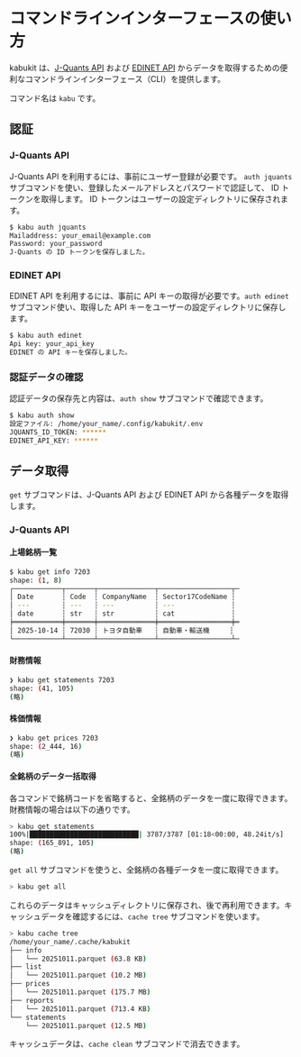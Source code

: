 # コマンドラインインターフェースの使い方

kabukit は、[J-Quants API](https://jpx-jquants.com/)
および
[EDINET API](https://disclosure2dl.edinet-fsa.go.jp/guide/static/disclosure/WZEK0110.html)
からデータを取得するための便利なコマンドラインインターフェース（CLI）を提供します。

コマンド名は `kabu` です。

## 認証

### J-Quants API

J-Quants API を利用するには、事前にユーザー登録が必要です。
`auth jquants` サブコマンドを使い、登録したメールアドレスとパスワードで認証して、
ID トークンを取得します。
ID トークンはユーザーの設定ディレクトリに保存されます。

```bash
$ kabu auth jquants
Mailaddress: your_email@example.com
Password: your_password
J-Quants の ID トークンを保存しました。
```

### EDINET API

EDINET API を利用するには、事前に API キーの取得が必要です。`auth edinet` サブコマンド使い、取得した API キーをユーザーの設定ディレクトリに保存します。

```bash
$ kabu auth edinet
Api key: your_api_key
EDINET の API キーを保存しました。
```

### 認証データの確認

認証データの保存先と内容は、`auth show` サブコマンドで確認できます。

```bash
$ kabu auth show
設定ファイル: /home/your_name/.config/kabukit/.env
JQUANTS_ID_TOKEN: ******
EDINET_API_KEY: ******
```

## データ取得

`get` サブコマンドは、J-Quants API および EDINET API から各種データを取得します。

### J-Quants API

#### 上場銘柄一覧

```bash
$ kabu get info 7203
shape: (1, 8)
┌────────────┬───────┬──────────────┬──────────────────┬─
│ Date       ┆ Code  ┆ CompanyName  ┆ Sector17CodeName ┆
│ ---        ┆ ---   ┆ ---          ┆ ---              ┆
│ date       ┆ str   ┆ str          ┆ cat              ┆
╞════════════╪═══════╪══════════════╪══════════════════╪═
│ 2025-10-14 ┆ 72030 ┆ トヨタ自動車   ┆ 自動車・輸送機     ┆
└────────────┴───────┴──────────────┴──────────────────┴─
```

#### 財務情報

```bash
❯ kabu get statements 7203
shape: (41, 105)
(略)
```

#### 株価情報

```bash
❯ kabu get prices 7203
shape: (2_444, 16)
(略)
```

#### 全銘柄のデータ一括取得

各コマンドで銘柄コードを省略すると、全銘柄のデータを一度に取得できます。財務情報の場合は以下の通りです。

```bash
> kabu get statements
100%|███████████████████████████| 3787/3787 [01:18<00:00, 48.24it/s]
shape: (165_891, 105)
(略)
```

`get all` サブコマンドを使うと、全銘柄の各種データを一度に取得できます。

```bash
> kabu get all
```

これらのデータはキャッシュディレクトリに保存され、後で再利用できます。キャッシュデータを確認するには、`cache tree` サブコマンドを使います。

```bash
> kabu cache tree
/home/your_name/.cache/kabukit
├── info
│   └── 20251011.parquet (63.8 KB)
├── list
│   └── 20251011.parquet (10.2 MB)
├── prices
│   └── 20251011.parquet (175.7 MB)
├── reports
│   └── 20251011.parquet (713.4 KB)
└── statements
    └── 20251011.parquet (12.5 MB)
```

キャッシュデータは、`cache clean` サブコマンドで消去できます。

